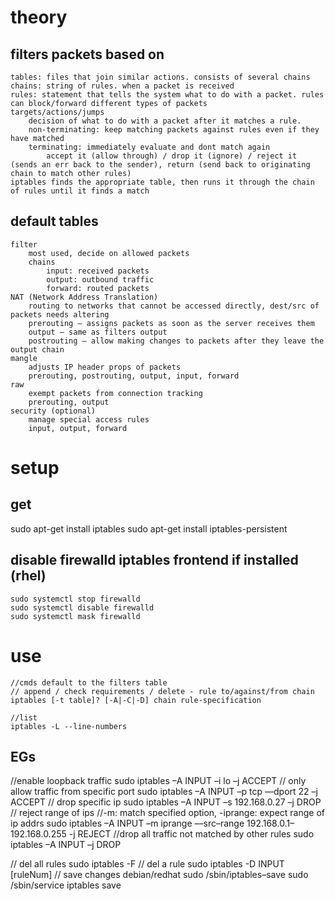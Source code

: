 # theory
## filters packets based on
    tables: files that join similar actions. consists of several chains
    chains: string of rules. when a packet is received
    rules: statement that tells the system what to do with a packet. rules can block/forward different types of packets
    targets/actions/jumps
        decision of what to do with a packet after it matches a rule.
        non-terminating: keep matching packets against rules even if they have matched
        terminating: immediately evaluate and dont match again
            accept it (allow through) / drop it (ignore) / reject it (sends an err back to the sender), return (send back to originating chain to match other rules)
    iptables finds the appropriate table, then runs it through the chain of rules until it finds a match

## default tables
    filter
        most used, decide on allowed packets
        chains
            input: received packets
            output: outbound traffic
            forward: routed packets
    NAT (Network Address Translation)             
        routing to networks that cannot be accessed directly, dest/src of packets needs altering
        prerouting – assigns packets as soon as the server receives them
        output – same as filters output
        postrouting – allow making changes to packets after they leave the output chain
    mangle
        adjusts IP header props of packets
        prerouting, postrouting, output, input, forward
    raw
        exempt packets from connection tracking 
        prerouting, output
    security (optional)
        manage special access rules
        input, output, forward
        

# setup
## get
sudo apt-get install iptables
sudo apt-get install iptables-persistent
## disable firewalld iptables frontend if installed (rhel)
    sudo systemctl stop firewalld
    sudo systemctl disable firewalld
    sudo systemctl mask firewalld

# use
    //cmds default to the filters table
    // append / check requirements / delete - rule to/against/from chain
    iptables [-t table]? [-A|-C|-D] chain rule-specification

    //list
    iptables -L --line-numbers

## EGs
//enable loopback traffic
sudo iptables –A INPUT –i lo –j ACCEPT
// only allow traffic from specific port
sudo iptables –A INPUT –p tcp ––dport 22 –j ACCEPT
// drop specific ip
sudo iptables –A INPUT –s 192.168.0.27 –j DROP
// reject range of ips
//-m: match specified option, -iprange: expect range of ip addrs
sudo iptables –A INPUT –m iprange ––src–range 192.168.0.1–192.168.0.255 -j REJECT
//drop all traffic not matched by other rules
sudo iptables –A INPUT –j DROP

// del all rules
    sudo iptables -F
// del a rule
    sudo iptables -D INPUT [ruleNum]
// save changes debian/redhat
    sudo /sbin/iptables–save
    sudo /sbin/service iptables save
